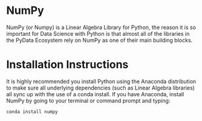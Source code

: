 # NumPy
NumPy (or Numpy) is a Linear Algebra Library for Python, the reason it is so important for Data Science with
Python is that almost all of the libraries in the PyData Ecosystem rely on NumPy as one of their main building
blocks.

# Installation Instructions
It is highly recommended you install Python using the Anaconda distribution to make sure all underlying
dependencies (such as Linear Algebra libraries) all sync up with the use of a conda install. If you have
Anaconda, install NumPy by going to your terminal or command prompt and typing:

```
conda install numpy
```

